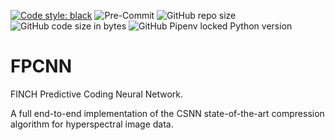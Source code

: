 [![Code style: black](https://img.shields.io/badge/code%20style-black-000000.svg)](https://github.com/psf/black)
![Pre-Commit](https://img.shields.io/badge/pre--commit-enabled-brightgreen?logo=pre-commit&logoColor=white)
![GitHub repo size](https://img.shields.io/github/repo-size/DM1122/Aristotle)
![GitHub code size in bytes](https://img.shields.io/github/languages/code-size/DM1122/Aristotle)
![GitHub Pipenv locked Python version](https://img.shields.io/github/pipenv/locked/python-version/DM1122/Aristotle)

# FPCNN
FINCH Predictive Coding Neural Network. 

A full end-to-end implementation of the CSNN state-of-the-art compression algorithm for hyperspectral image data.
